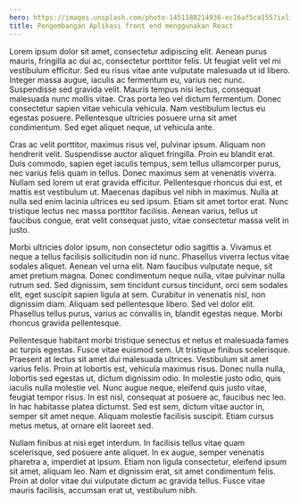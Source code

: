 ```yaml
---
hero: https://images.unsplash.com/photo-1451188214936-ec16af5ca155?ixlib=rb-1.2.1&ixid=eyJhcHBfaWQiOjEyMDd9&auto=format&fit=crop&w=1400&q=80
title: Pengembangan Aplikasi front end menggunakan React
---
```

  
Lorem ipsum dolor sit amet, consectetur adipiscing elit. Aenean purus mauris, fringilla ac dui ac, consectetur porttitor felis. Ut feugiat velit vel mi vestibulum efficitur. Sed eu risus vitae ante vulputate malesuada ut id libero. Integer massa augue, iaculis ac fermentum eu, varius nec nunc. Suspendisse sed gravida velit. Mauris tempus nisi lectus, consequat malesuada nunc mollis vitae. Cras porta leo vel dictum fermentum. Donec consectetur sapien vitae vehicula vehicula. Nam vestibulum lectus eu egestas posuere. Pellentesque ultricies posuere urna sit amet condimentum. Sed eget aliquet neque, ut vehicula ante.

Cras ac velit porttitor, maximus risus vel, pulvinar ipsum. Aliquam non hendrerit velit. Suspendisse auctor aliquet fringilla. Proin eu blandit erat. Duis commodo, sapien eget iaculis tempus, sem tellus ullamcorper purus, nec varius felis quam in tellus. Donec maximus sem at venenatis viverra. Nullam sed lorem ut erat gravida efficitur. Pellentesque rhoncus dui est, et mattis est vestibulum ut. Maecenas dapibus vel nibh in maximus. Nulla at nulla sed enim lacinia ultrices eu sed ipsum. Etiam sit amet tortor erat. Nunc tristique lectus nec massa porttitor facilisis. Aenean varius, tellus ut faucibus congue, erat velit consequat justo, vitae consectetur massa velit in justo.

Morbi ultricies dolor ipsum, non consectetur odio sagittis a. Vivamus et neque a tellus facilisis sollicitudin non id nunc. Phasellus viverra lectus vitae sodales aliquet. Aenean vel urna elit. Nam faucibus vulputate neque, sit amet pretium magna. Donec condimentum neque nulla, vitae pulvinar nulla rutrum sed. Sed dignissim, sem tincidunt cursus tincidunt, orci sem sodales elit, eget suscipit sapien ligula at sem. Curabitur in venenatis nisl, non dignissim diam. Aliquam sed pellentesque libero. Sed vel dolor elit. Phasellus tellus purus, varius ac convallis in, blandit egestas neque. Morbi rhoncus gravida pellentesque.

Pellentesque habitant morbi tristique senectus et netus et malesuada fames ac turpis egestas. Fusce vitae euismod sem. Ut tristique finibus scelerisque. Praesent at lectus sit amet dui malesuada ultrices. Vestibulum sit amet varius felis. Proin at lobortis est, vehicula maximus risus. Donec nulla nulla, lobortis sed egestas ut, dictum dignissim odio. In molestie justo odio, quis iaculis nulla molestie vel. Nunc augue neque, eleifend quis justo vitae, feugiat tempor risus. In est nisl, consequat at posuere ac, faucibus nec leo. In hac habitasse platea dictumst. Sed est sem, dictum vitae auctor in, semper sit amet neque. Aliquam molestie facilisis suscipit. Etiam cursus metus metus, at ornare elit laoreet sed.

Nullam finibus at nisi eget interdum. In facilisis tellus vitae quam scelerisque, sed posuere ante aliquet. In ex augue, semper venenatis pharetra a, imperdiet at ipsum. Etiam non ligula consectetur, eleifend ipsum sit amet, aliquam leo. Nam et dignissim erat, sit amet condimentum felis. Proin at dolor vitae dui vulputate dictum ac gravida tellus. Fusce vitae mauris facilisis, accumsan erat ut, vestibulum nibh.
    
    